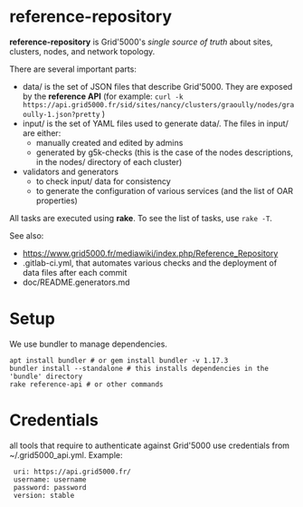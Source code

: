 reference-repository
====================

**reference-repository** is Grid'5000's *single source of truth* about sites, clusters, nodes, and network topology.

There are several important parts:

* data/ is the set of JSON files that describe Grid'5000. They are exposed by the **reference API** (for example: `curl -k https://api.grid5000.fr/sid/sites/nancy/clusters/graoully/nodes/graoully-1.json?pretty` )
* input/ is the set of YAML files used to generate data/. The files in input/ are either:
    + manually created and edited by admins
    + generated by g5k-checks (this is the case of the nodes descriptions, in the nodes/ directory of each cluster)
* validators and generators
    + to check input/ data for consistency
    + to generate the configuration of various services (and the list of OAR properties)

All tasks are executed using **rake**. To see the list of tasks, use `rake -T`.

See also:

* https://www.grid5000.fr/mediawiki/index.php/Reference_Repository
* .gitlab-ci.yml, that automates various checks and the deployment of data files after each commit
* doc/README.generators.md

# Setup

We use bundler to manage dependencies.

```
apt install bundler # or gem install bundler -v 1.17.3
bundler install --standalone # this installs dependencies in the 'bundle' directory
rake reference-api # or other commands
```


# Credentials

all tools that require to authenticate against Grid'5000 use credentials from ~/.grid5000_api.yml. Example:
```
 uri: https://api.grid5000.fr/
 username: username
 password: password
 version: stable
```
